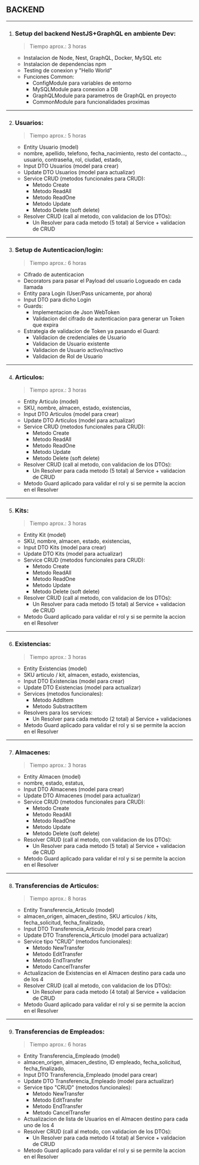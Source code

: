 ## BACKEND

---

1. ### Setup del backend NestJS+GraphQL en ambiente Dev:
   > Tiempo aprox.: 3 horas
   - Instalacion de Node, Nest, GraphQL, Docker, MySQL etc
   - Instalacion de dependencias npm
   - Testing de conexion y "Hello World"
   - Funciones Common:
     - ConfigModule para variables de entorno
     - MySQLModule para conexion a DB
     - GraphQLModule para parametros de GraphQL en proyecto
     - CommonModule para funcionalidades proximas

---

2. ### Usuarios:
   > Tiempo aprox.: 5 horas
   - Entity Usuario (model)
   - nombre, apellido, telefono, fecha_nacimiento, resto del contacto..., usuario, contraseña, rol, ciudad, estado,
   - Input DTO Usuarios (model para crear)
   - Update DTO Usuarios (model para actualizar)
   - Service CRUD (metodos funcionales para CRUD):
     - Metodo Create
     - Metodo ReadAll
     - Metodo ReadOne
     - Metodo Update
     - Metodo Delete (soft delete)
   - Resolver CRUD (call al metodo, con validacion de los DTOs):
     - Un Resolver para cada metodo (5 total) al Service + validacion de CRUD

---

3. ### Setup de Autenticacion/login:
   > Tiempo aprox.: 6 horas
   - Cifrado de autenticacion
   - Decorators para pasar el Payload del usuario Logueado en cada llamada
   - Entity para Login (User/Pass unicamente, por ahora)
   - Input DTO para dicho Login
   - Guards:
     - Implementacion de Json WebToken
     - Validacion del cifrado de autenticacion para generar un Token que expira
   - Estrategia de validacion de Token ya pasando el Guard:
     - Validacion de credenciales de Usuario
     - Validacion de Usuario existente
     - Validacion de Usuario activo/inactivo
     - Validacion de Rol de Usuario

---

4. ### Articulos:
   > Tiempo aprox.: 3 horas
   - Entity Articulo (model)
   - SKU, nombre, almacen, estado, existencias,
   - Input DTO Articulos (model para crear)
   - Update DTO Articulos (model para actualizar)
   - Service CRUD (metodos funcionales para CRUD):
     - Metodo Create
     - Metodo ReadAll
     - Metodo ReadOne
     - Metodo Update
     - Metodo Delete (soft delete)
   - Resolver CRUD (call al metodo, con validacion de los DTOs):
     - Un Resolver para cada metodo (5 total) al Service + validacion de CRUD
   - Metodo Guard aplicado para validar el rol y si se permite la accion en el Resolver

---

5. ### Kits:
   > Tiempo aprox.: 3 horas
   - Entity Kit (model)
   - SKU, nombre, almacen, estado, existencias,
   - Input DTO Kits (model para crear)
   - Update DTO Kits (model para actualizar)
   - Service CRUD (metodos funcionales para CRUD):
     - Metodo Create
     - Metodo ReadAll
     - Metodo ReadOne
     - Metodo Update
     - Metodo Delete (soft delete)
   - Resolver CRUD (call al metodo, con validacion de los DTOs):
     - Un Resolver para cada metodo (5 total) al Service + validacion de CRUD
   - Metodo Guard aplicado para validar el rol y si se permite la accion en el Resolver

---

6. ### Existencias:
   > Tiempo aprox.: 3 horas
   - Entity Existencias (model)
   - SKU articulo / kit, almacen, estado, existencias,
   - Input DTO Existencias (model para crear)
   - Update DTO Existencias (model para actualizar)
   - Services (metodos funcionales):
     - Metodo AddItem
     - Metodo SubstractItem
   - Resolvers para los services:
     - Un Resolver para cada metodo (2 total) al Service + validaciones
   - Metodo Guard aplicado para validar el rol y si se permite la accion en el Resolver

---

7. ### Almacenes:
   > Tiempo aprox.: 3 horas
   - Entity Almacen (model)
   - nombre, estado, estatus,
   - Input DTO Almacenes (model para crear)
   - Update DTO Almacenes (model para actualizar)
   - Service CRUD (metodos funcionales para CRUD):
     - Metodo Create
     - Metodo ReadAll
     - Metodo ReadOne
     - Metodo Update
     - Metodo Delete (soft delete)
   - Resolver CRUD (call al metodo, con validacion de los DTOs):
     - Un Resolver para cada metodo (5 total) al Service + validacion de CRUD
   - Metodo Guard aplicado para validar el rol y si se permite la accion en el Resolver

---

8. ### Transferencias de Articulos:
   > Tiempo aprox.: 8 horas
   - Entity Transferencia_Articulo (model)
   - almacen_origen, almacen_destino, SKU articulos / kits, fecha_solicitud, fecha_finalizado,
   - Input DTO Transferencia_Articulo (model para crear)
   - Update DTO Transferencia_Articulo (model para actualizar)
   - Service tipo "CRUD" (metodos funcionales):
     - Metodo NewTransfer
     - Metodo EditTransfer
     - Metodo EndTransfer
     - Metodo CancelTransfer
   - Actualizacion de Existencias en el Almacen destino para cada uno de los 4
   - Resolver CRUD (call al metodo, con validacion de los DTOs):
     - Un Resolver para cada metodo (4 total) al Service + validacion de CRUD
   - Metodo Guard aplicado para validar el rol y si se permite la accion en el Resolver

---

9. ### Transferencias de Empleados:
   > Tiempo aprox.: 6 horas
   - Entity Transferencia_Empleado (model)
   - almacen_origen, almacen_destino, ID empleado, fecha_solicitud, fecha_finalizado,
   - Input DTO Transferencia_Empleado (model para crear)
   - Update DTO Transferencia_Empleado (model para actualizar)
   - Service tipo "CRUD" (metodos funcionales):
     - Metodo NewTransfer
     - Metodo EditTransfer
     - Metodo EndTransfer
     - Metodo CancelTransfer
   - Actualizacion de lista de Usuarios en el Almacen destino para cada uno de los 4
   - Resolver CRUD (call al metodo, con validacion de los DTOs):
     - Un Resolver para cada metodo (4 total) al Service + validacion de CRUD
   - Metodo Guard aplicado para validar el rol y si se permite la accion en el Resolver
